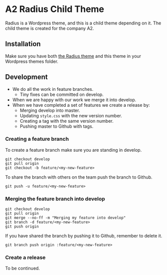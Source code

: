 # A2 Radius Child Theme

Radius is a Wordpress theme, and this is a child theme depending on it. The child theme is created
for the company A2.

## Installation
Make sure you have both [the Radius theme](https://array.is/themes/radius-wordpress-theme/)
and this theme in your Wordpress themes folder.

## Development
* We do all the work in feature branches.
  * Tiny fixes can be committed on develop.
* When we are happy with our work we merge it into develop.
* When we have completed a set of features we create a release by:
  * Merging develop into master.
  * Updating `style.css` with the new version number.
  * Creating a tag with the same version number.
  * Pushing master to Github with tags.

### Creating a feature branch
To create a feature branch make sure you are standing in develop.

```
git checkout develop
git pull origin
git checkout -b feature/<my-new-feature>
```
To share the branch with others on the team push the branch to Github.
```
git push -u feature/<my-new-feature>
```

### Merging the feature branch into develop

```
git checkout develop
git pull origin
git merge --no-ff -m "Merging my feature into develop"
git branch -d feature/<my-new-feature>
git push origin
```
If you have shared the branch by pushing it to Github, remember to delete it.
```
git branch push origin :feature/<my-new-feature>
```

### Create a release
To be continued.
